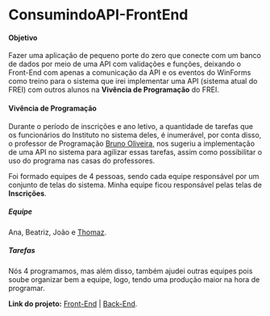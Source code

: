 # ConsumindoAPI-FrontEnd

<h4> Objetivo </h4>
<p>Fazer uma aplicação de pequeno porte do zero que conecte com um banco de dados por meio de uma API com validações e funções, deixando o Front-End com apenas a comunicação da API e os eventos do WinForms como treino para o sistema que irei implementar uma API (sistema atual do FREI) com outros alunos na <b>Vivência de Programação</b> do FREI. </p>

<h4> Vivência de Programação </h4>
<p>Durante o período de inscrições e ano letivo, a quantidade de tarefas que os funcionários do Instituto no sistema deles, é inumerável, por conta disso, o professor de Programação <a href="https://github.com/BrunoOliveiraSP">Bruno Oliveira</a>, nos sugeriu a implementação de uma API no sistema para agilizar essas tarefas, assim como possibilitar o uso do programa nas casas do professores. </p>
<p> Foi formado equipes de 4 pessoas, sendo cada equipe responsável por um conjunto de telas do sistema. Minha equipe ficou responsável pelas telas de <b>Inscrições</b>. </p> 
  
<h5> Equipe</h5> 
<p>Ana, Beatriz, João e <a href="https://github.com/thomazreimberg">Thomaz</a>. </p>

<h5> Tarefas </h5>
</p>Nós 4 programamos, mas além disso, também ajudei outras equipes pois soube organizar bem a equipe, logo, tendo uma produção maior na hora de programar.  </p>

<b>Link do projeto:</b> <a href="https://github.com/BrunoOliveiraSP/Vivencia19TardeWinforms"> Front-End</a> | <a href="https://github.com/BrunoOliveiraSP/Vivencia19TardeAPI"> Back-End</a>. 
